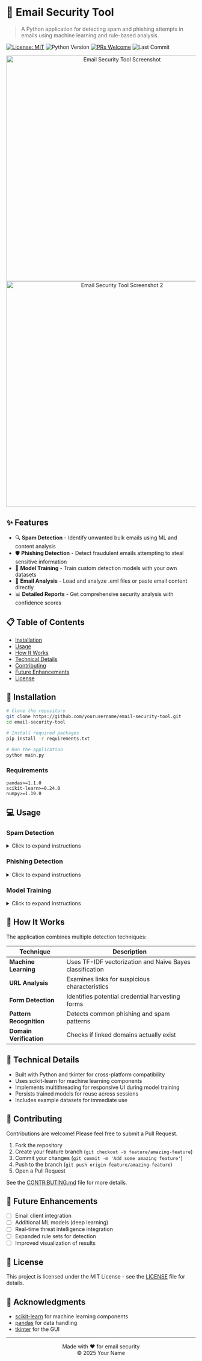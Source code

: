 # 🔐 Email Security Tool

> A Python application for detecting spam and phishing attempts in emails using machine learning and rule-based analysis.

[![License: MIT](https://img.shields.io/badge/License-MIT-yellow.svg)](https://opensource.org/licenses/MIT)
![Python Version](https://img.shields.io/badge/python-3.6%2B-blue)
[![PRs Welcome](https://img.shields.io/badge/PRs-welcome-brightgreen.svg)](CONTRIBUTING.md)
![Last Commit](https://img.shields.io/github/last-commit/yourusername/email-security-tool)

<p align="center">
  <img src="https://github.com/user-attachments/assets/f0c23759-cc84-4fc7-baf4-33fbcaaec551" alt="Email Security Tool Screenshot" width="600">
  <img src="https://github.com/user-attachments/assets/56e2f185-1e62-48b0-bf83-7f45355826fe" alt="Email Security Tool Screenshot 2" width="600">
</p>

## ✨ Features

- 🔍 **Spam Detection** - Identify unwanted bulk emails using ML and content analysis
- 🛡️ **Phishing Detection** - Detect fraudulent emails attempting to steal sensitive information
- 🧠 **Model Training** - Train custom detection models with your own datasets
- 📧 **Email Analysis** - Load and analyze .eml files or paste email content directly
- 📊 **Detailed Reports** - Get comprehensive security analysis with confidence scores

## 📋 Table of Contents

- [Installation](#-installation)
- [Usage](#-usage)
- [How It Works](#-how-it-works)
- [Technical Details](#-technical-details)
- [Contributing](#-contributing)
- [Future Enhancements](#-future-enhancements)
- [License](#-license)

## 🚀 Installation

```bash
# Clone the repository
git clone https://github.com/yourusername/email-security-tool.git
cd email-security-tool

# Install required packages
pip install -r requirements.txt

# Run the application
python main.py
```

### Requirements

```
pandas>=1.1.0
scikit-learn>=0.24.0
numpy>=1.19.0
```

## 💻 Usage

### Spam Detection

<details>
<summary>Click to expand instructions</summary>

1. Navigate to the "Spam Detection" tab
2. Enter or paste email content, or load an .eml file
3. Click "Check Email" to analyze
4. View results including classification and suspicious indicators

</details>

### Phishing Detection

<details>
<summary>Click to expand instructions</summary>

1. Navigate to the "Phishing Detection" tab
2. Enter or paste email content, or load an .eml file
3. Click "Check Email" to analyze
4. Review detailed analysis of URLs, forms, and other phishing indicators

</details>

### Model Training

<details>
<summary>Click to expand instructions</summary>

1. Navigate to the "Model Training" tab
2. Select built-in datasets or provide your own custom CSV files
3. Click "Train Spam Model" or "Train Phishing Model"
4. View training results and model performance metrics

</details>

## 🔎 How It Works

The application combines multiple detection techniques:

| Technique | Description |
|-----------|-------------|
| **Machine Learning** | Uses TF-IDF vectorization and Naive Bayes classification |
| **URL Analysis** | Examines links for suspicious characteristics |
| **Form Detection** | Identifies potential credential harvesting forms |
| **Pattern Recognition** | Detects common phishing and spam patterns |
| **Domain Verification** | Checks if linked domains actually exist |

## 🔧 Technical Details

- Built with Python and tkinter for cross-platform compatibility
- Uses scikit-learn for machine learning components
- Implements multithreading for responsive UI during model training
- Persists trained models for reuse across sessions
- Includes example datasets for immediate use

## 👥 Contributing

Contributions are welcome! Please feel free to submit a Pull Request.

1. Fork the repository
2. Create your feature branch (`git checkout -b feature/amazing-feature`)
3. Commit your changes (`git commit -m 'Add some amazing feature'`)
4. Push to the branch (`git push origin feature/amazing-feature`)
5. Open a Pull Request

See the [CONTRIBUTING.md](CONTRIBUTING.md) file for more details.

## 🔮 Future Enhancements

- [ ] Email client integration
- [ ] Additional ML models (deep learning)
- [ ] Real-time threat intelligence integration
- [ ] Expanded rule sets for detection
- [ ] Improved visualization of results

## 📜 License

This project is licensed under the MIT License - see the [LICENSE](LICENSE) file for details.

## 🙏 Acknowledgments

- [scikit-learn](https://scikit-learn.org/) for machine learning components
- [pandas](https://pandas.pydata.org/) for data handling
- [tkinter](https://docs.python.org/3/library/tkinter.html) for the GUI

---

<p align="center">
  Made with ❤️ for email security
  <br>
  © 2025 Your Name
</p>
